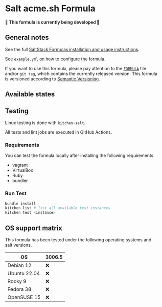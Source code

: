 # Salt acme.sh Formula

**:construction_worker: This formula is currently being developed :construction_worker:**

## General notes

See the full [SaltStack Formulas installation and usage instructions][install].

See [`example.yml`](example.yml) on how to configure the formula.

If you want to use this formula, please pay attention to the [`FORMULA`](FORMULA) file and/or `git tag`,
which contains the currently released version.
This formula is versioned according to [Semantic Versioning](http://semver.org/).

## Available states

## Testing

Linux testing is done with `kitchen-salt`.

All tests and lint jobs are executed in GitHub Actions.

### Requirements

You can test the formula locally after installing the following requirements.

- vagrant
- VirtualBox
- Ruby
- bundler

### Run Test

```bash
bundle install
kitchen list # list all available test instances
kitchen test <instance>
```

## OS support matrix

This formula has been tested under the following operating systems and salt versions.

| OS           | 3006.5 |
| ------------ | ------ |
| Debian 12    | :x:    |
| Ubuntu 22.04 | :x:    |
| Rocky 9      | :x:    |
| Fedora 38    | :x:    |
| OpenSUSE 15  | :x:    |

[install]: https://docs.saltproject.io/en/latest/topics/development/conventions/formulas.html
[lint_badge]: https://github.com/genaumann/salt-acme.sh-formula/actions/workflows/lint.yml/badge.svg?branch=main
[test_badge]: https://github.com/genaumann/salt-acme.sh-formula/actions/workflows/salt-kitchen.yml/badge.svg?branch=main
